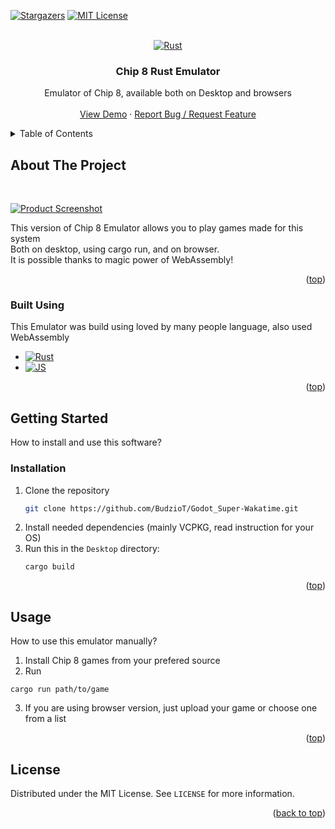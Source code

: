 <a id="readme-top"></a>

<!-- SHIELDS -->
[![Stargazers][stars-shield]][stars-url]
[![MIT License][license-shield]][license-url]

<!-- HEADER -->
<br />
<div align="center">
    <a href="https://github.com/BudzioT/Chip8-Rust">
        <img src="https://rustacean.net/assets/rustacean-orig-noshadow.png"  alt="Rust"/>
    </a>
    <h3 align="center"> Chip 8 Rust Emulator </h3>
    <p align="center">
        Emulator of Chip 8, available both on Desktop and browsers
        <br />
        <br />
        <a href="">View Demo</a>
        ·
        <a href="https://github.com/BudzioT/Godot_Super-Wakatime/issues/new">Report Bug / Request Feature</a>
    </p>
</div>

<!-- CONTENTS -->
<details>
    <summary>Table of Contents</summary>
    <ol>
        <li>
            <a href="#about">About The Project</a>
            <ul>
                <li><a href="#built-with">Built Using</a></li>
            </ul>
        </li>
        <li>
            <a href="#getting-started">Getting Started</a>
            <ul>
                <li><a href="#installation">Installation</a></li>
            </ul>
        </li>
        <li><a href="#usage">Usage</a></li>
        <li><a href="#license">License</a></li>
    </ol>
</details>


<!-- ABOUT -->
## About The Project
<br />

[![Product Screenshot][product-screenshot]]()

This version of Chip 8 Emulator allows you to play games made for this system<br/>
Both on desktop, using cargo run, and on browser. <br />
It is possible thanks to magic power of WebAssembly!
<br />
<p align="right">(<a href="#readme-top">top</a>)</p>


### Built Using
This Emulator was build using loved by many people language, also used WebAssembly
* [![Rust][Rust]][Rust-url]
* [![JS][JS]][JS-url]

<p align="right">(<a href="#readme-top">top</a>)</p>

<!-- GETTING STARTED -->
## Getting Started
How to install and use this software?

### Installation
1. Clone the repository
    ```sh
    git clone https://github.com/BudzioT/Godot_Super-Wakatime.git
    ```
2. Install needed dependencies (mainly VCPKG, read instruction for your OS)
3. Run this in the `Desktop` directory:
    ```
    cargo build
    ```

<p align="right">(<a href="#readme-top">top</a>)</p>

<!-- USAGE -->
## Usage
How to use this emulator manually?
1. Install Chip 8 games from your prefered source
2. Run
```ssh
cargo run path/to/game
```
3. If you are using browser version, just upload your game or choose one from a list

<p align="right">(<a href="#readme-top">top</a>)</p>

<!-- LICENSE -->
## License

Distributed under the MIT License. See `LICENSE` for more information.

<p align="right">(<a href="#readme-top">back to top</a>)</p>


<!-- URLS -->
[stars-shield]: https://img.shields.io/github/stars/budziot/Chip8-Rust?style=for-the-badge
[stars-url]: https://github.com/BudzioT/Chip8-Rust/stargazers
[license-shield]: https://img.shields.io/github/license/budziot/Chip8-Rust?style=for-the-badge
[license-url]: https://github.com/BudzioT/Chip8-Rust/blob/master/LICENSE
[product-screenshot]: https://cloud-j4wibbzz7-hack-club-bot.vercel.app/0image.png
[Rust]: https://img.shields.io/badge/Rust-%23000000.svg?e&logo=rust&logoColor=white
[Rust-url]: https://www.rust-lang.org/
[JS]: https://img.shields.io/badge/JavaScript-F7DF1E?logo=javascript&logoColor=000
[JS-url]: https://www.javascript.com/